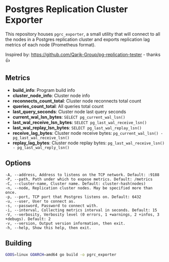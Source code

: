 # Postgres Replication Cluster Exporter

This repository houses `pgrc_exporter`, a small utility that will connect to all the nodes in a Postgres replication cluster and exports replication lag metrics of each node (Prometheus format).

Inspired by: https://github.com/Qarik-Group/pg-replication-tester - thanks :+1:

## Metrics

- **build_info**: Program build info
- **cluster_node_info**: Cluster node info
- **reconnects_count_total**: Cluster node reconnects total count
- **queries_count_total**: All queries total count
- **last_query_seconds**: Cluster node last query seconds
- **current_wal_lsn_bytes**: `SELECT pg_current_wal_lsn()`
- **last_wal_receive_lsn_bytes**: `SELECT pg_last_wal_receive_lsn()`
- **last_wal_replay_lsn_bytes**: `SELECT pg_last_wal_replay_lsn()`
- **receive_lag_bytes**: Cluster node receive bytes: `pg_current_wal_lsn() - pg_last_wal_receive_lsn()`
- **replay_lag_bytes**: Cluster node replay bytes: `pg_last_wal_receive_lsn() - pg_last_wal_reply_lsn()`

## Options

```
-A, --address, Address to listens on the TCP network. Default: :9188
-P, --path, Path under which to expose metrics. Default: /metrics
-C, --cluster-name, Cluster name. Default: cluster-hash(nodes)
-n, --node, Replication cluster nodes. May be specified more than once.
-p, --port, TCP port that Postgres listens on. Default: 6432 
-u, --user, User to connect as.
-s, --password, Password to connect with.
-i, --interval, Collecting metrics interval in seconds. Default: 15 
-V, --verbosity, Verbosity level (0 errors, 1 +warnings, 2 +infos, 3 +debugs). Default: 2 
-v, --version, Output version information, then exit.
-h, --help, Show this help, then exit.
```

## Building

```bash
GOOS=linux GOARCH=amd64 go build -o pgrc_exporter
```
